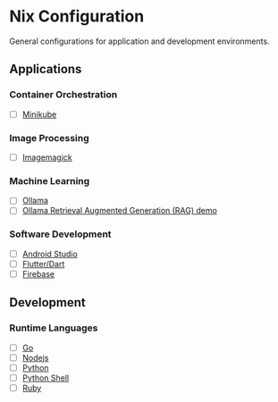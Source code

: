 # Nix Configuration

General configurations for application and development environments.

## Applications


### Container Orchestration

- [ ] [Minikube](https://github.com/rosera/nix-shell-pack/blob/main/development/nix-minikube/README.md)

### Image Processing

- [ ] [Imagemagick](https://github.com/rosera/nix-shell-pack/tree/main/applications/nix-imagemagick/README.md)

### Machine Learning 

- [ ] [Ollama](https://github.com/rosera/nix-shell-pack/tree/main/applications/ollama/README.md)
- [ ] [Ollama Retrieval Augmented Generation (RAG) demo](https://github.com/rosera/nix-shell-pack/tree/main/applications/ollama-rag/README.md)

### Software Development

- [ ] [Android Studio](https://github.com/rosera/nix-shell-pack/tree/main/applications/nix-android-studio/README.md)
- [ ] [Flutter/Dart](https://github.com/rosera/nix-shell-pack/tree/main/applications/nix-flutter/README.md)
- [ ] [Firebase](https://github.com/rosera/nix-shell-pack/tree/main/applications/nix-firebase/README.md)

## Development

### Runtime Languages

- [ ] [Go](https://github.com/rosera/nix-shell-pack/blob/main/development/nix-go/README.md)
- [ ] [Nodejs](https://github.com/rosera/nix-shell-pack/blob/main/development/nix-nodejs/README.md)
- [ ] [Python](https://github.com/rosera/nix-shell-pack/blob/main/development/nix-python/README.md)
- [ ] [Python Shell](https://github.com/rosera/nix-shell-pack/blob/main/development/nix-python-shell/README.md)
- [ ] [Ruby](https://github.com/rosera/nix-shell-pack/blob/main/development/nix-ruby/README.md)
